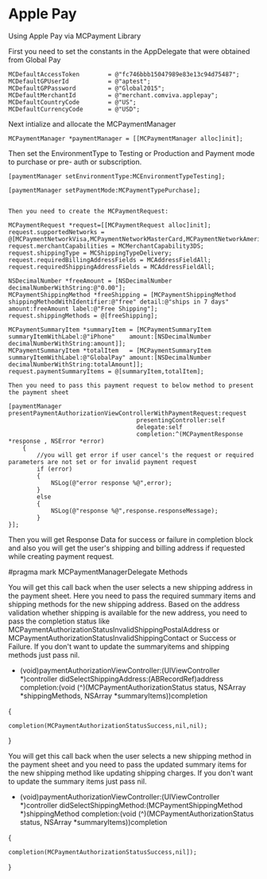 # Apple Pay

Using Apple Pay via MCPayment Library

First you need to set the constants in the AppDelegate that were obtained from Global Pay

    MCDefaultAccessToken        = @"fc746bbb15047989e83e13c94d75487";
    MCDefaultGPUserId           = @"aptest";
    MCDefaultGPPassword         = @"Global2015";
    MCDefaultMerchantId         = @"merchant.comviva.applepay";
    MCDefaultCountryCode        = @"US";
    MCDefaultCurrencyCode       = @"USD";
    
Next intialize and allocate the MCPaymentManager

    MCPaymentManager *paymentManager = [[MCPaymentManager alloc]init];
  
  
  Then set the EnvironmentType to Testing or Production and Payment mode to purchase or pre- auth or subscription.
  
    [paymentManager setEnvironmentType:MCEnvironmentTypeTesting];
    
    [paymentManager setPaymentMode:MCPaymentTypePurchase];
    
    
    Then you need to create the MCPaymentRequest:
    
    MCPaymentRequest *request=[[MCPaymentRequest alloc]init];
    request.supportedNetworks = @[MCPaymentNetworkVisa,MCPaymentNetworkMasterCard,MCPaymentNetworkAmericanExpress];
    request.merchantCapabilities = MCMerchantCapability3DS;
    request.shippingType = MCShippingTypeDelivery;
    request.requiredBillingAddressFields = MCAddressFieldAll;
    request.requiredShippingAddressFields = MCAddressFieldAll;
    
    NSDecimalNumber *freeAmount = [NSDecimalNumber decimalNumberWithString:@"0.00"];
    MCPaymentShippingMethod *freeShipping = [MCPaymentShippingMethod shippingMethodWithIdentifier:@"free" detail:@"ships in 7 days" amount:freeAmount label:@"Free Shipping"];
    request.shippingMethods = @[freeShipping];
    
    MCPaymentSummaryItem *summaryItem = [MCPaymentSummaryItem summaryItemWithLabel:@"iPhone"    amount:[NSDecimalNumber decimalNumberWithString:amount]];
    MCPaymentSummaryItem *totalItem   = [MCPaymentSummaryItem summaryItemWithLabel:@"GlobalPay" amount:[NSDecimalNumber decimalNumberWithString:totalAmount]];
    request.paymentSummaryItems = @[summaryItem,totalItem];
    
    Then you need to pass this payment request to below method to present the payment sheet
    
    [paymentManager presentPaymentAuthorizationViewControllerWithPaymentRequest:request
                                        presentingController:self
                                        delegate:self
                                        completion:^(MCPaymentResponse *response , NSError *error)
        {
            //you will get error if user cancel's the request or required parameters are not set or for invalid payment request
            if (error)
            {
                NSLog(@"error response %@",error);
            }
            else
            {
                NSLog(@"response %@",response.responseMessage);
            }
    }];
        
Then you will get Response Data for success or failure in completion block and also you will get the user's shipping and billing address if requested while creating payment request.




#pragma mark MCPaymentManagerDelegate Methods

You will get this call back when the user selects a new shipping address in the payment sheet. Here you need to pass the required summary items and shipping methods for the new shipping address. Based on the address validation whether shipping is available for the new address, you need to pass the completion status like MCPaymentAuthorizationStatusInvalidShippingPostalAddress  or MCPaymentAuthorizationStatusInvalidShippingContact or Success or Failure. If you don't want to update the summaryitems and shipping methods just pass nil.

- (void)paymentAuthorizationViewController:(UIViewController *)controller
                  didSelectShippingAddress:(ABRecordRef)address
                                completion:(void (^)(MCPaymentAuthorizationStatus status, NSArray *shippingMethods,  NSArray *summaryItems))completion

{

    completion(MCPaymentAuthorizationStatusSuccess,nil,nil);

}




You will get this call back when the user selects a new shipping method in the payment sheet and you need to pass the updated summary items for the new shipping method like updating shipping charges. If you don't want to update the summary items just pass nil.

- (void)paymentAuthorizationViewController:(UIViewController *)controller
                   didSelectShippingMethod:(MCPaymentShippingMethod *)shippingMethod
                                completion:(void (^)(MCPaymentAuthorizationStatus status, NSArray *summaryItems))completion

{

    completion(MCPaymentAuthorizationStatusSuccess,nil]);

}
